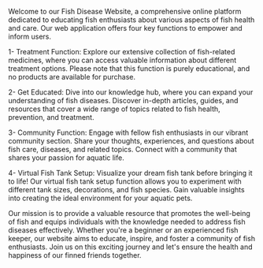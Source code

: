 Welcome to our Fish Disease Website, a comprehensive online platform dedicated to educating fish enthusiasts about various aspects of fish health and care. Our web application offers four key functions to empower and inform users.

1- Treatment Function: Explore our extensive collection of fish-related medicines, where you can access valuable information about different treatment options. Please note that this function is purely educational, and no products are available for purchase.

2- Get Educated: Dive into our knowledge hub, where you can expand your understanding of fish diseases. Discover in-depth articles, guides, and resources that cover a wide range of topics related to fish health, prevention, and treatment.

3- Community Function: Engage with fellow fish enthusiasts in our vibrant community section. Share your thoughts, experiences, and questions about fish care, diseases, and related topics. Connect with a community that shares your passion for aquatic life.

4- Virtual Fish Tank Setup: Visualize your dream fish tank before bringing it to life! Our virtual fish tank setup function allows you to experiment with different tank sizes, decorations, and fish species. Gain valuable insights into creating the ideal environment for your aquatic pets.

Our mission is to provide a valuable resource that promotes the well-being of fish and equips individuals with the knowledge needed to address fish diseases effectively. Whether you're a beginner or an experienced fish keeper, our website aims to educate, inspire, and foster a community of fish enthusiasts. Join us on this exciting journey and let's ensure the health and happiness of our finned friends together.
